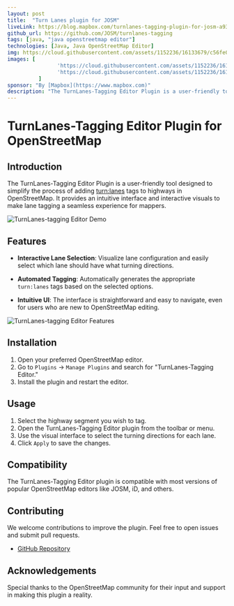 ```yaml
---
layout: post
title:  "Turn Lanes plugin for JOSM"
liveLink: https://blog.mapbox.com/turnlanes-tagging-plugin-for-josm-a93220e9aa0
github_url: https://github.com/JOSM/turnlanes-tagging
tags: [java, "java openstreetmap editor"]
technologies: [Java, Java OpenStreetMap Editor]
img: https://cloud.githubusercontent.com/assets/1152236/16133679/c56fe05e-33de-11e6-8f18-cb5efa721cde.gif
images: [
                'https://cloud.githubusercontent.com/assets/1152236/16133679/c56fe05e-33de-11e6-8f18-cb5efa721cde.gif',
                'https://cloud.githubusercontent.com/assets/1152236/16133863/aa636bfe-33df-11e6-9161-6ccd6b10559c.gif'
          ]
sponsor: "By [Mapbox](https://www.mapbox.com)"
description: "The TurnLanes-Tagging Editor Plugin is a user-friendly tool designed to simplify the process of adding turn:lanes tags to highways in OpenStreetMap. It provides an intuitive interface and interactive visuals to make lane tagging a seamless experience for mappers."
---
```

# TurnLanes-Tagging Editor Plugin for OpenStreetMap

## Introduction

The TurnLanes-Tagging Editor Plugin is a user-friendly tool designed to simplify the process of adding [turn:lanes](https://wiki.openstreetmap.org/wiki/Key:turn) tags to highways in OpenStreetMap. It provides an intuitive interface and interactive visuals to make lane tagging a seamless experience for mappers.

![TurnLanes-tagging Editor Demo](https://cloud.githubusercontent.com/assets/1152236/16133679/c56fe05e-33de-11e6-8f18-cb5efa721cde.gif)

## Features

- **Interactive Lane Selection**: Visualize lane configuration and easily select which lane should have what turning directions.
  
- **Automated Tagging**: Automatically generates the appropriate `turn:lanes` tags based on the selected options.
  
- **Intuitive UI**: The interface is straightforward and easy to navigate, even for users who are new to OpenStreetMap editing.

![TurnLanes-tagging Editor Features](https://cloud.githubusercontent.com/assets/1152236/16133863/aa636bfe-33df-11e6-9161-6ccd6b10559c.gif)

## Installation

1. Open your preferred OpenStreetMap editor.
2. Go to `Plugins` -> `Manage Plugins` and search for "TurnLanes-Tagging Editor."
3. Install the plugin and restart the editor.

## Usage

1. Select the highway segment you wish to tag.
2. Open the TurnLanes-Tagging Editor plugin from the toolbar or menu.
3. Use the visual interface to select the turning directions for each lane.
4. Click `Apply` to save the changes.

## Compatibility

The TurnLanes-Tagging Editor plugin is compatible with most versions of popular OpenStreetMap editors like JOSM, iD, and others.

## Contributing

We welcome contributions to improve the plugin. Feel free to open issues and submit pull requests.

- [GitHub Repository](#)
  
## Acknowledgements

Special thanks to the OpenStreetMap community for their input and support in making this plugin a reality.

